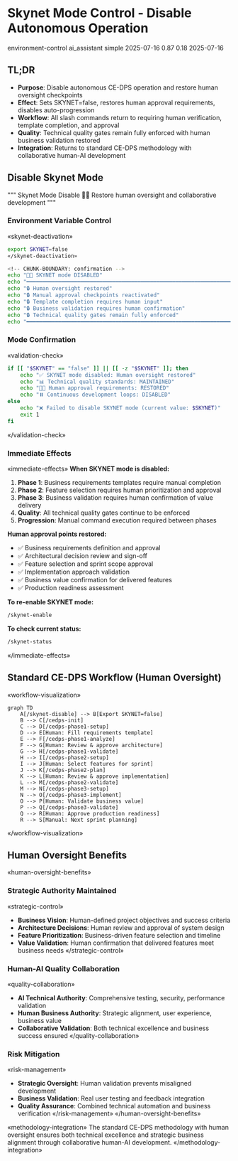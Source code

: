 # <context>Skynet Mode Control - Disable Autonomous Operation</context>

<meta>
  <title>Skynet Mode Disable</title>
  <type>environment-control</type>
  <audience>ai_assistant</audience>
  <complexity>simple</complexity>
  <updated>2025-07-16</updated>
  <mdeval-score>0.87</mdeval-score>
  <token-efficiency>0.18</token-efficiency>
  <last-validated>2025-07-16</last-validated>
</meta>

## <summary priority="critical">TL;DR</summary>
- **Purpose**: Disable autonomous CE-DPS operation and restore human oversight checkpoints
- **Effect**: Sets SKYNET=false, restores human approval requirements, disables auto-progression
- **Workflow**: All slash commands return to requiring human verification, template completion, and approval
- **Quality**: Technical quality gates remain fully enforced with human business validation restored
- **Integration**: Returns to standard CE-DPS methodology with collaborative human-AI development

<!-- CHUNK-BOUNDARY: skynet-disable -->

## <implementation>Disable Skynet Mode</implementation>

"""
Skynet Mode Disable
👨‍💼 Restore human oversight and collaborative development
"""

### <action priority="critical">Environment Variable Control</action>
«skynet-deactivation»
```bash
export SKYNET=false
«/skynet-deactivation»

<!-- CHUNK-BOUNDARY: confirmation -->
echo "👨‍💼 SKYNET mode DISABLED"
echo "━━━━━━━━━━━━━━━━━━━━━━━━━━━━━━━━━━━━━━━━━━━━━━━━━━━━━━━━━━━━━━━━━━━━━━━━━━━━━━━━━━━━━━━━"
echo "🔒 Human oversight restored"
echo "🔒 Manual approval checkpoints reactivated"
echo "🔒 Template completion requires human input"
echo "🔒 Business validation requires human confirmation"
echo "🔒 Technical quality gates remain fully enforced"
echo "━━━━━━━━━━━━━━━━━━━━━━━━━━━━━━━━━━━━━━━━━━━━━━━━━━━━━━━━━━━━━━━━━━━━━━━━━━━━━━━━━━━━━━━━"
```

### <validation>Mode Confirmation</validation>
«validation-check»
```bash
if [[ "$SKYNET" == "false" ]] || [[ -z "$SKYNET" ]]; then
    echo "✅ SKYNET mode disabled: Human oversight restored"
    echo "📊 Technical quality standards: MAINTAINED"
    echo "👨‍💼 Human approval requirements: RESTORED"
    echo "⏸️ Continuous development loops: DISABLED"
else
    echo "❌ Failed to disable SKYNET mode (current value: $SKYNET)"
    exit 1
fi
```
«/validation-check»

<!-- CHUNK-BOUNDARY: immediate-effects -->

### <next-steps priority="high">Immediate Effects</next-steps>
«immediate-effects»
**When SKYNET mode is disabled:**
1. **Phase 1**: Business requirements templates require manual completion
2. **Phase 2**: Feature selection requires human prioritization and approval
3. **Phase 3**: Business validation requires human confirmation of value delivery
4. **Quality**: All technical quality gates continue to be enforced
5. **Progression**: Manual command execution required between phases

**Human approval points restored:**
- ✅ Business requirements definition and approval
- ✅ Architectural decision review and sign-off
- ✅ Feature selection and sprint scope approval
- ✅ Implementation approach validation
- ✅ Business value confirmation for delivered features
- ✅ Production readiness assessment

**To re-enable SKYNET mode:**
```bash
/skynet-enable
```

**To check current status:**
```bash
/skynet-status
```
«/immediate-effects»

<!-- CHUNK-BOUNDARY: workflow-diagram -->

## <workflow>Standard CE-DPS Workflow (Human Oversight)</workflow>

«workflow-visualization»

```mermaid
graph TD
    A[/skynet-disable] --> B[Export SKYNET=false]
    B --> C[/cedps-init]
    C --> D[/cedps-phase1-setup]
    D --> E[Human: Fill requirements template]
    E --> F[/cedps-phase1-analyze]
    F --> G[Human: Review & approve architecture]
    G --> H[/cedps-phase1-validate]
    H --> I[/cedps-phase2-setup]
    I --> J[Human: Select features for sprint]
    J --> K[/cedps-phase2-plan]
    K --> L[Human: Review & approve implementation]
    L --> M[/cedps-phase2-validate]
    M --> N[/cedps-phase3-setup]
    N --> O[/cedps-phase3-implement]
    O --> P[Human: Validate business value]
    P --> Q[/cedps-phase3-validate]
    Q --> R[Human: Approve production readiness]
    R --> S[Manual: Next sprint planning]
```
«/workflow-visualization»

<!-- CHUNK-BOUNDARY: human-benefits -->

## <benefits>Human Oversight Benefits</benefits>

«human-oversight-benefits»

### <strategic-control>Strategic Authority Maintained</strategic-control>
«strategic-control»
- **Business Vision**: Human-defined project objectives and success criteria
- **Architecture Decisions**: Human review and approval of system design
- **Feature Prioritization**: Business-driven feature selection and timeline
- **Value Validation**: Human confirmation that delivered features meet business needs
«/strategic-control»

<!-- CHUNK-BOUNDARY: quality-collaboration -->

### <quality-collaboration>Human-AI Quality Collaboration</quality-collaboration>
«quality-collaboration»
- **AI Technical Authority**: Comprehensive testing, security, performance validation
- **Human Business Authority**: Strategic alignment, user experience, business value
- **Collaborative Validation**: Both technical excellence and business success ensured
«/quality-collaboration»

<!-- CHUNK-BOUNDARY: risk-management -->

### <risk-management>Risk Mitigation</risk-management>
«risk-management»
- **Strategic Oversight**: Human validation prevents misaligned development
- **Business Validation**: Real user testing and feedback integration
- **Quality Assurance**: Combined technical automation and business verification
«/risk-management»
«/human-oversight-benefits»

<!-- CHUNK-BOUNDARY: methodology-integration -->

«methodology-integration»
The standard CE-DPS methodology with human oversight ensures both technical excellence and strategic business alignment through collaborative human-AI development.
«/methodology-integration»